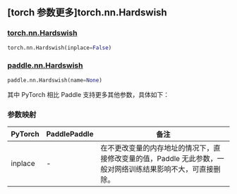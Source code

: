 ## [torch 参数更多]torch.nn.Hardswish

### [torch.nn.Hardswish](https://pytorch.org/docs/stable/generated/torch.nn.Hardswish.html#torch.nn.Hardswish)

```python
torch.nn.Hardswish(inplace=False)
```

### [paddle.nn.Hardswish](https://www.paddlepaddle.org.cn/documentation/docs/zh/api/paddle/nn/Hardswish_cn.html)

```python
paddle.nn.Hardswish(name=None)
```

其中 PyTorch 相比 Paddle 支持更多其他参数，具体如下：

### 参数映射

| PyTorch | PaddlePaddle | 备注                                                                                                        |
| ------- | ------------ | ----------------------------------------------------------------------------------------------------------- |
| inplace | -            | 在不更改变量的内存地址的情况下，直接修改变量的值，Paddle 无此参数，一般对网络训练结果影响不大，可直接删除。 |
